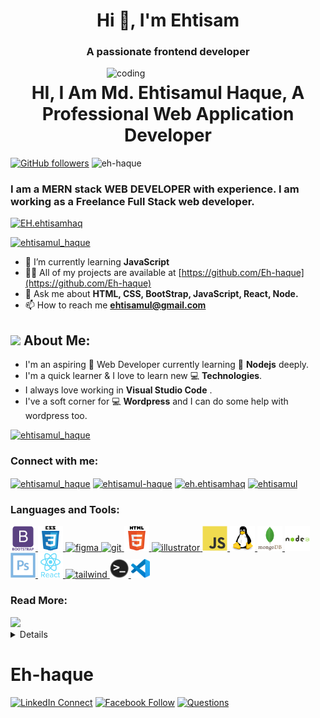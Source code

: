<h1 align="center">Hi 👋, I'm Ehtisam</h1>
<h3 align="center">A passionate frontend developer</h3>

<img align="right" alt="coding" width="350" src="https://github.com/abhisheknaiidu/abhisheknaiidu/raw/master/code.gif?raw=true">
<h1 align="center">HI, I Am Md. Ehtisamul Haque, A Professional Web Application Developer</h1>

<p align="left"> <a href="https://github.com/Eh-haque" target="blank"><img alt="GitHub followers" src="https://img.shields.io/github/followers/Eh-haque?style=social" /></a> <img src="https://komarev.com/ghpvc/?username=eh-haque&label=Profile%20views&color=0e75b6&style=flat" alt="eh-haque" /></p>

<h3 align="left">I am a MERN stack WEB DEVELOPER with experience. I am working as a Freelance Full Stack web developer.</h3>

<p align="left"> <a href="https://www.facebook.com/EH.ehtisamhaq" target="blank"><img src="https://img.shields.io/badge/facebook-follow-green?style=social&logo=facebook" alt="EH.ehtisamhaq" /></a> </p>

<p align="left"> <a href="https://twitter.com/ehtisamul_haque" target="blank"><img src="https://img.shields.io/badge/twitter-follow-green?style=social&logo=twitter" alt="ehtisamul_haque" /></a> </p>

- 🌱 I’m currently learning **JavaScript**
- 👨‍💻 All of my projects are available at [https://github.com/Eh-haque](https://github.com/Eh-haque)
- 💬 Ask me about **HTML, CSS, BootStrap, JavaScript, React, Node.**
- 📫 How to reach me **ehtisamul@gmail.com**

## <img src="https://media.giphy.com/media/WUlplcMpOCEmTGBtBW/giphy.gif" width="40"> **About Me:**
- I'm an aspiring 🔭️ Web Developer currently learning 🌱 **Nodejs** deeply.
- I'm a quick learner & I love to learn new 💻 **Technologies**.
- I always love working in **Visual Studio Code** .
- I've a soft corner for 💻 **Wordpress** and I can do some help with wordpress too.
<p align="left"> <a href="https://twitter.com/ehtisamul_haque" target="blank"><img src="https://img.shields.io/twitter/follow/ehtisamul_haque?logo=twitter&style=for-the-badge" alt="ehtisamul_haque" /></a> </p>

<h3 align="left">Connect with me:</h3>
<p align="left">
<a href="https://twitter.com/ehtisamul_haque" target="blank"><img align="center" src="https://raw.githubusercontent.com/rahuldkjain/github-profile-readme-generator/master/src/images/icons/Social/twitter.svg" alt="ehtisamul_haque" height="30" width="40" /></a>
<a href="https://linkedin.com/in/ehtisamul-haque" target="blank"><img align="center" src="https://raw.githubusercontent.com/rahuldkjain/github-profile-readme-generator/master/src/images/icons/Social/linked-in-alt.svg" alt="ehtisamul-haque" height="30" width="40" /></a>
<a href="https://fb.com/eh.ehtisamhaq" target="blank"><img align="center" src="https://raw.githubusercontent.com/rahuldkjain/github-profile-readme-generator/master/src/images/icons/Social/facebook.svg" alt="eh.ehtisamhaq" height="30" width="40" /></a>
<a href="https://www.hackerrank.com/ehtisamul" target="blank"><img align="center" src="https://raw.githubusercontent.com/rahuldkjain/github-profile-readme-generator/master/src/images/icons/Social/hackerrank.svg" alt="ehtisamul" height="30" width="40" /></a>
</p>

<h3 align="left">Languages and Tools:</h3>
<p align="left"> <a href="https://getbootstrap.com" target="_blank"> <img src="https://raw.githubusercontent.com/devicons/devicon/master/icons/bootstrap/bootstrap-plain-wordmark.svg" alt="bootstrap" width="40" height="40"/> </a> <a href="https://www.w3schools.com/css/" target="_blank"> <img src="https://raw.githubusercontent.com/devicons/devicon/master/icons/css3/css3-original-wordmark.svg" alt="css3" width="40" height="40"/> </a> <a href="https://www.figma.com/" target="_blank"> <img src="https://www.vectorlogo.zone/logos/figma/figma-icon.svg" alt="figma" width="40" height="40"/> </a> <a href="https://git-scm.com/" target="_blank"> <img src="https://www.vectorlogo.zone/logos/git-scm/git-scm-icon.svg" alt="git" width="40" height="40"/> </a> <a href="https://www.w3.org/html/" target="_blank"> <img src="https://raw.githubusercontent.com/devicons/devicon/master/icons/html5/html5-original-wordmark.svg" alt="html5" width="40" height="40"/> </a> <a href="https://www.adobe.com/in/products/illustrator.html" target="_blank"> <img src="https://www.vectorlogo.zone/logos/adobe_illustrator/adobe_illustrator-icon.svg" alt="illustrator" width="40" height="40"/> </a> <a href="https://developer.mozilla.org/en-US/docs/Web/JavaScript" target="_blank"> <img src="https://raw.githubusercontent.com/devicons/devicon/master/icons/javascript/javascript-original.svg" alt="javascript" width="40" height="40"/> </a> <a href="https://www.linux.org/" target="_blank"> <img src="https://raw.githubusercontent.com/devicons/devicon/master/icons/linux/linux-original.svg" alt="linux" width="40" height="40"/> </a> <a href="https://www.mongodb.com/" target="_blank"> <img src="https://raw.githubusercontent.com/devicons/devicon/master/icons/mongodb/mongodb-original-wordmark.svg" alt="mongodb" width="40" height="40"/> </a> <a href="https://nodejs.org" target="_blank"> <img src="https://raw.githubusercontent.com/devicons/devicon/master/icons/nodejs/nodejs-original-wordmark.svg" alt="nodejs" width="40" height="40"/> </a> <a href="https://www.photoshop.com/en" target="_blank"> <img src="https://raw.githubusercontent.com/devicons/devicon/master/icons/photoshop/photoshop-line.svg" alt="photoshop" width="40" height="40"/> </a> <a href="https://reactjs.org/" target="_blank"> <img src="https://raw.githubusercontent.com/devicons/devicon/master/icons/react/react-original-wordmark.svg" alt="react" width="40" height="40"/> </a> <a href="https://tailwindcss.com/" target="_blank"> <img src="https://www.vectorlogo.zone/logos/tailwindcss/tailwindcss-icon.svg" alt="tailwind" width="40" height="40"/> </a> <a href="#"> <img  alt="Terminal" width="30px" src="https://raw.githubusercontent.com/github/explore/80688e429a7d4ef2fca1e82350fe8e3517d3494d/topics/terminal/terminal.png"> </a> <a href="#"> <img  alt="Visual Studio Code" width="30px" src="https://raw.githubusercontent.com/github/explore/80688e429a7d4ef2fca1e82350fe8e3517d3494d/topics/visual-studio-code/visual-studio-code.png"> </a></p>

### Read More:
<img src="https://media.giphy.com/media/ZCN6F3FAkwsyOGU2RS/giphy.gif" width="40"> 
<details>
<p align="left"> <a href="https://github.com/ryo-ma/github-profile-trophy"><img src="https://github-profile-trophy.vercel.app/?username=eh-haque" alt="eh-haque" /></a> </p>
<p><img  src="https://github-readme-stats.vercel.app/api/top-langs?username=eh-haque&show_icons=true&locale=en&layout=compact" alt="eh-haque" /></p>
<p><img src="https://github-readme-stats.vercel.app/api?username=eh-haque&show_icons=true&locale=en" alt="eh-haque" /></p>
<p><img  src="https://github-readme-streak-stats.herokuapp.com/?user=eh-haque&" alt="eh-haque" /></p>
</details>

[portfolio]: https://ehtisam.xyz
[twitter]: https://twitter.com/ehtisamul_haque
[facebook]: https://www.facebook.com/EH.ehtisamhaq
[github]: https://github.com/Eh-haque
[linkedin]: https://www.linkedin.com/in/ehtisamul-haque

# Eh-haque
[![LinkedIn Connect](https://img.shields.io/badge/%20-Connect-black?color=14171A&labelColor=212121&logo=linkedin&logoColor=ffffff)](https://www.linkedin.com/in/ehtisamul-haque)
[![Facebook Follow](https://img.shields.io/badge/%20-Follow-black?color=14171A&labelColor=1976d2&logo=facebook&logoColor=ffffff)](https://www.facebook.com/EH.ehtisamhaq)
[![Questions](https://img.shields.io/badge/%20-Questions-black?color=14171A&labelColor=fff&logo=stackoverflow&logoColor=0c0d0e26)](https://stackoverflow.com/users/)
